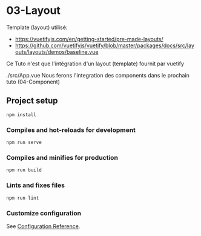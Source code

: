 # 03-Layout

Template (layout) utilisé:
  - https://vuetifyjs.com/en/getting-started/pre-made-layouts/
  - https://github.com/vuetifyjs/vuetify/blob/master/packages/docs/src/layouts/layouts/demos/baseline.vue

Ce Tuto n'est que l'intégration d'un layout (template) fournit par vuetify

./src/App.vue
Nous ferons l'integration des components dans le prochain tuto (04-Component)

## Project setup
```
npm install
```

### Compiles and hot-reloads for development
```
npm run serve
```

### Compiles and minifies for production
```
npm run build
```

### Lints and fixes files
```
npm run lint
```

### Customize configuration
See [Configuration Reference](https://cli.vuejs.org/config/).
